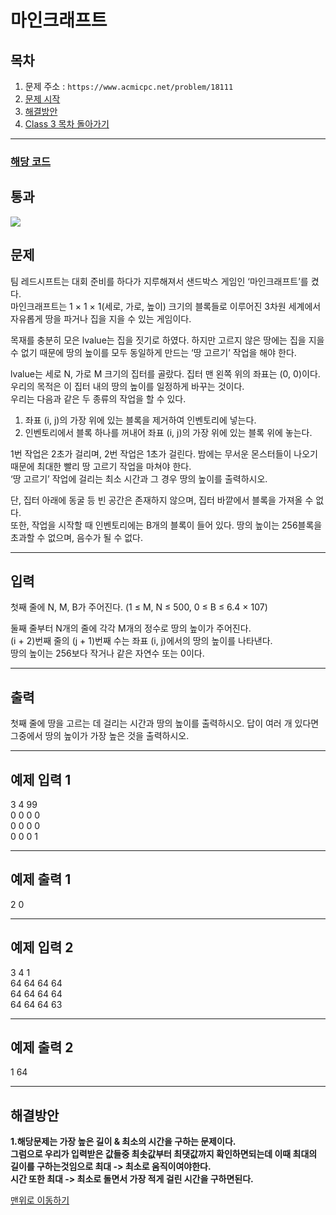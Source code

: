 # 마인크래프트

## 목차

1. 문제 주소 : `https://www.acmicpc.net/problem/18111`
2. [문제 시작](#문제)
3. [해결방안](#해결방안)
4. [Class 3 목차 돌아가기](../README.md)
___

### [해당 코드](./마인크래프트.java)

## 통과

<img src="https://github.com/user-attachments/assets/0cd31898-edf3-4108-bddd-c81df28a67f6">

## 문제

팀 레드시프트는 대회 준비를 하다가 지루해져서 샌드박스 게임인 ‘마인크래프트’를 켰다.<br>
마인크래프트는 1 × 1 × 1(세로, 가로, 높이) 크기의 블록들로 이루어진 3차원 세계에서 자유롭게 땅을 파거나 집을 지을 수 있는 게임이다.

목재를 충분히 모은 lvalue는 집을 짓기로 하였다. 하지만 고르지 않은 땅에는 집을 지을 수 없기 때문에 땅의 높이를 모두 동일하게 만드는 ‘땅 고르기’ 작업을 해야 한다.

lvalue는 세로 N, 가로 M 크기의 집터를 골랐다. 집터 맨 왼쪽 위의 좌표는 (0, 0)이다. 우리의 목적은 이 집터 내의 땅의 높이를 일정하게 바꾸는 것이다.<br>
우리는 다음과 같은 두 종류의 작업을 할 수 있다.

1. 좌표 (i, j)의 가장 위에 있는 블록을 제거하여 인벤토리에 넣는다.
2. 인벤토리에서 블록 하나를 꺼내어 좌표 (i, j)의 가장 위에 있는 블록 위에 놓는다.

1번 작업은 2초가 걸리며, 2번 작업은 1초가 걸린다. 밤에는 무서운 몬스터들이 나오기 때문에 최대한 빨리 땅 고르기 작업을 마쳐야 한다.<br>
‘땅 고르기’ 작업에 걸리는 최소 시간과 그 경우 땅의 높이를 출력하시오.

단, 집터 아래에 동굴 등 빈 공간은 존재하지 않으며, 집터 바깥에서 블록을 가져올 수 없다.<br>
또한, 작업을 시작할 때 인벤토리에는 B개의 블록이 들어 있다. 땅의 높이는 256블록을 초과할 수 없으며, 음수가 될 수 없다.

___

## 입력

첫째 줄에 N, M, B가 주어진다. (1 ≤ M, N ≤ 500, 0 ≤ B ≤ 6.4 × 107)

둘째 줄부터 N개의 줄에 각각 M개의 정수로 땅의 높이가 주어진다.<br>
(i + 2)번째 줄의 (j + 1)번째 수는 좌표 (i, j)에서의 땅의 높이를 나타낸다.<br>
땅의 높이는 256보다 작거나 같은 자연수 또는 0이다.

___

## 출력

첫째 줄에 땅을 고르는 데 걸리는 시간과 땅의 높이를 출력하시오. 답이 여러 개 있다면 그중에서 땅의 높이가 가장 높은 것을 출력하시오.

___

## 예제 입력 1

3 4 99 <br>
0 0 0 0 <br>
0 0 0 0 <br>
0 0 0 1

---

## 예제 출력 1

2 0

---

## 예제 입력 2

3 4 1 <br>
64 64 64 64 <br>
64 64 64 64 <br>
64 64 64 63

---

## 예제 출력 2

1 64

---

## 해결방안
**1.해당문제는 가장 높은 길이 & 최소의 시간을 구하는 문제이다.** <br>
**그럼으로 우리가 입력받은 값들중 최솟값부터 최댓값까지 확인하면되는데 이때 최대의 길이를 구하는것임으로 최대 -> 최소로 움직이여야한다.**<br>
**시간 또한 최대 -> 최소로 돌면서 가장 적게 걸린 시간을 구하면된다.**<br>

[맨위로 이동하기](#마인크래프트)